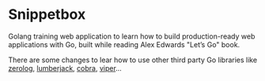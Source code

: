 # Snippetbox

Golang training web application to learn how to build production-ready web applications with Go, built while reading Alex Edwards "Let’s Go" book.

There are some changes to lear how to use other third party Go libraries like [zerolog](https://github.com/rs/zerolog), [lumberjack](https://github.com/natefinch/lumberjack), [cobra](https://github.com/spf13/cobra), [viper](https://github.com/spf13/viper)...

